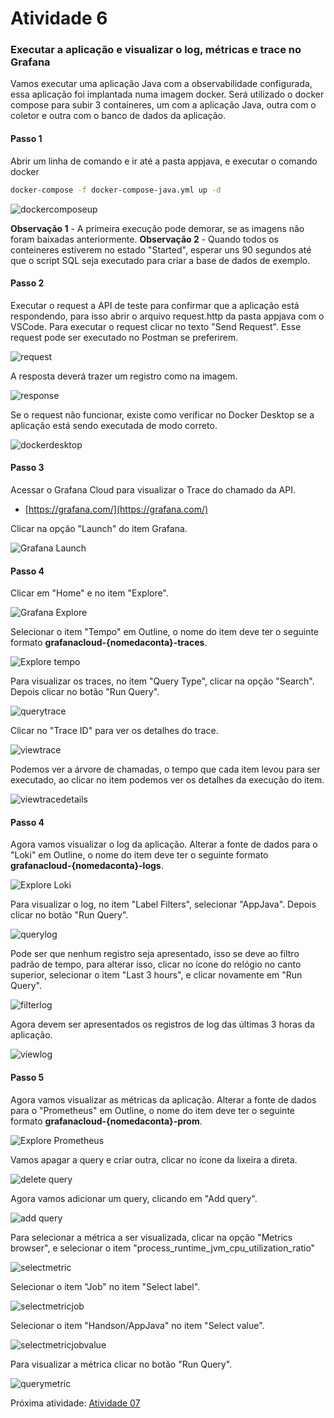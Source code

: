 # Atividade 6

### Executar a aplicação e visualizar o log, métricas e trace no Grafana
Vamos executar uma aplicação Java com a observabilidade configurada, essa aplicação foi implantada numa imagem docker.
Será utilizado o docker compose para subir 3 containeres, um com a aplicação Java, outra com o coletor e outra com o banco de dados da aplicação.

#### Passo 1
Abrir um linha de comando e ir até a pasta appjava, e executar o comando docker

```bash
docker-compose -f docker-compose-java.yml up -d
```

![dockercomposeup](images/dockercomposeup.png)

**Observação 1** - A primeira execução pode demorar, se as imagens não foram baixadas anteriormente.
**Observação 2** - Quando todos os conteineres estiverem no estado "Started", esperar uns 90 segundos até que o script SQL seja executado para criar a base de dados de exemplo.

#### Passo 2
Executar o request a API de teste para confirmar que a aplicação está respondendo, para isso abrir o arquivo request.http da pasta appjava com o VSCode.
Para executar o request clicar no texto "Send Request".
Esse request pode ser executado no Postman se preferirem.

![request](images/requesthttp.png)

A resposta deverá trazer um registro como na imagem.

![response](images/requesthttpresponse.png)

Se o request não funcionar, existe como verificar no Docker Desktop se a aplicação está sendo executada de modo correto.

![dockerdesktop](images/dockerdesktop.png)


#### Passo 3
Acessar o Grafana Cloud para visualizar o Trace do chamado da API.

- [https://grafana.com/](https://grafana.com/)

Clicar na opção "Launch" do item Grafana.

![Grafana Launch](images/grafanalaunch.png)

#### Passo 4
Clicar em "Home" e no item "Explore".

![Grafana Explore](images/grafanaexplore.png)

Selecionar o item "Tempo" em Outline, o nome do item deve ter o seguinte formato **grafanacloud-{nomedaconta}-traces**.

![Explore tempo](images/exploretempo.png)

Para visualizar os traces, no item "Query Type", clicar na opção "Search". Depois clicar no botão "Run Query".

![querytrace](images/querytrace.png)

Clicar no "Trace ID" para ver os detalhes do trace.

![viewtrace](images/viewtrace.png)

Podemos ver a árvore de chamadas, o tempo que cada item levou para ser executado, ao clicar no item podemos ver os detalhes da execução do item.

![viewtracedetails](images/viewtracedetails.png)

#### Passo 4
Agora vamos visualizar o log da aplicação.
Alterar a fonte de dados para o "Loki" em Outline, o nome do item deve ter o seguinte formato **grafanacloud-{nomedaconta}-logs**.

![Explore Loki](images/exploreloki.png)

Para visualizar o log, no item "Label Filters", selecionar "AppJava". Depois clicar no botão "Run Query".

![querylog](images/querylog.png)

Pode ser que nenhum registro seja apresentado, isso se deve ao filtro padrão de tempo, para alterar isso, clicar no ícone do relógio no canto superior, selecionar o item "Last 3 hours", e clicar novamente em "Run Query".

![filterlog](images/filterlog.png)

Agora devem ser apresentados os registros de log das últimas 3 horas da aplicação.

![viewlog](images/viewlog.png)

#### Passo 5
Agora vamos visualizar as métricas da aplicação.
Alterar a fonte de dados para o "Prometheus" em Outline, o nome do item deve ter o seguinte formato **grafanacloud-{nomedaconta}-prom**. 

![Explore Prometheus](images/exploremetrics.png)

Vamos apagar a query e criar outra, clicar no ícone da lixeira a direta.

![delete query](images/clearquery.png)

Agora vamos adicionar um query, clicando em "Add query".

![add query](images/addquery.png)

Para selecionar a métrica a ser visualizada, clicar na opção "Metrics browser", e selecionar o item "process_runtime_jvm_cpu_utilization_ratio" 

![selectmetric](images/selectmetric.png)

Selecionar o item "Job" no item "Select label".

![selectmetricjob](images/selectmetricjob.png)

Selecionar o item "Handson/AppJava" no item "Select value".

![selectmetricjobvalue](images/selectmetricjobvalue.png)

Para visualizar a métrica clicar no botão "Run Query".

![querymetric](images/querymetric.png)


Próxima atividade: [Atividade 07](07-atividade.md)

